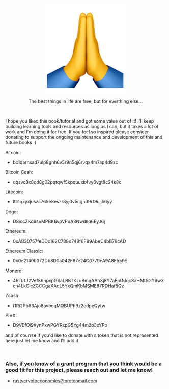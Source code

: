 <p align="center">
    <img src="gratitude.png" alt="Thank You">  
</p>
<p align="center">
  The best things in life are free, but for everthing else...
</p>

<br>

<p>
  I hope you liked this book/tutorial and got some value out of it! I'll keep building learning tools and resources as long as I can, but it takes a lot of work and I'm doing it for free. If you feel so inspired please consider donating to support the ongoing maintenance and development of this and future books :)
</p>

Bitcoin:
- bc1qarnsad7ulp8gnh6v5r9n5qj6rvqx4m7ap4d9zc

Bitcoin Cash:
- qqsvc8x8qd8g02pqtqwf5kpquuxk4vy6vgt8c24k8c

Litecoin:
- ltc1qxyxjuszc765e8eszr8yj0v5cgnd9rf9ujjh6yy

Doge:
- D8iocZKo9seMPBK6vpVPuA3Nwdkp6EyJ6j

Ethereum:
- 0xAB30757feDDc162C788d748f6F89AbeC4bB78cAD

Ethereum Classic:
- 0x0e2140b372Db8D0a042F87e24C0779eA9A8F559E

Monero: 
- 46TtrtJ2Vef89npxpGSaLBBTKzuBmqAAhSj8Y7aEpD6qcSaHMtSGY6w2cn4LkCicZGCCgaXAqL5YxQmKbMSME87RDHaf5Qz

Zcash:
- t1Ri2Pb63Ajo8avbcqMQBUPh9z2cdpeQytw

PIVX:
- D9VEfQi9XynPxwPGYRspG5Yg44m2o3cYPo

and of courrse if you'd like to donate with a token that is not represented here just let me know and I'll add it. 

<br>

### Also, if you know of a grant program that you think would be a good fit for this project, please reach out and let me know!
- rustycryptoeconomics@protonmail.com
